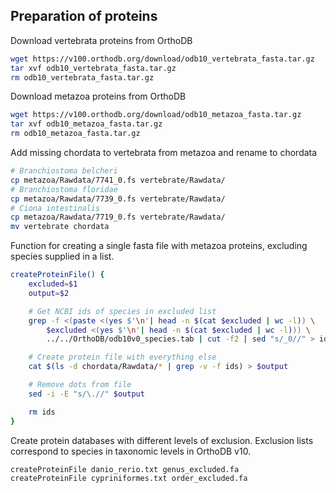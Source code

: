 ## Preparation of proteins

Download vertebrata proteins from OrthoDB

```bash
wget https://v100.orthodb.org/download/odb10_vertebrata_fasta.tar.gz
tar xvf odb10_vertebrata_fasta.tar.gz
rm odb10_vertebrata_fasta.tar.gz
```

Download metazoa proteins from OrthoDB

```bash
wget https://v100.orthodb.org/download/odb10_metazoa_fasta.tar.gz
tar xvf odb10_metazoa_fasta.tar.gz
rm odb10_metazoa_fasta.tar.gz
```

Add missing chordata to vertebrata from metazoa and rename to chordata

```bash
# Branchiostoma belcheri
cp metazoa/Rawdata/7741_0.fs vertebrate/Rawdata/
# Branchiostoma floridae
cp metazoa/Rawdata/7739_0.fs vertebrate/Rawdata/
# Ciona intestinalis
cp metazoa/Rawdata/7719_0.fs vertebrate/Rawdata/
mv vertebrate chordata
```

Function for creating a single fasta file with metazoa proteins, excluding
species supplied in a list.

```bash
createProteinFile() {
    excluded=$1
    output=$2

    # Get NCBI ids of species in excluded list
    grep -f <(paste <(yes $'\n'| head -n $(cat $excluded | wc -l)) \
        $excluded <(yes $'\n'| head -n $(cat $excluded | wc -l))) \
        ../../OrthoDB/odb10v0_species.tab | cut -f2 | sed "s/_0//" > ids

    # Create protein file with everything else
    cat $(ls -d chordata/Rawdata/* | grep -v -f ids) > $output

    # Remove dots from file
    sed -i -E "s/\.//" $output

    rm ids
}
```

Create protein databases with different levels of exclusion. Exclusion lists
correspond to species in taxonomic levels in OrthoDB v10.

```bash
createProteinFile danio_rerio.txt genus_excluded.fa
createProteinFile cypriniformes.txt order_excluded.fa
```
